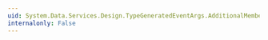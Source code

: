 ```yaml
---
uid: System.Data.Services.Design.TypeGeneratedEventArgs.AdditionalMembers
internalonly: False
---
```

